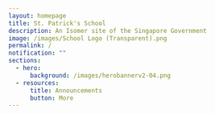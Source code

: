 ```yaml
---
layout: homepage
title: St. Patrick's School
description: An Isomer site of the Singapore Government
image: /images/School Logo (Transparent).png
permalink: /
notification: ""
sections:
  - hero:
      background: /images/herobannerv2-04.png
  - resources:
      title: Announcements
      button: More
---
```

